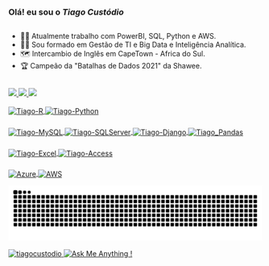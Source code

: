 ### Olá! eu sou o _Tiago Custódio_ 

##

- 👩‍💻 Atualmente trabalho com PowerBI, SQL, Python e AWS.
- 👨‍🎓 Sou formado em Gestão de TI e Big Data e Inteligência Analítica.
- 🗺️ Intercambio de Inglês em CapeTown - Africa do Sul.
- 🏆 Campeão da "Batalhas de Dados 2021" da Shawee.
##

 <div>
  <a href="https://github.com/tiagocustodio">
  <img height="120em" src="https://github-readme-stats.vercel.app/api?username=tiagocustodio&show_icons=true&theme=chartreuse-dark&include_all_commits=true&count_private=true"/>
  <img height="120em" src="https://github-readme-streak-stats.herokuapp.com/?user=tiagocustodio&show_icons=true&theme=chartreuse-dark"]"https://github.com/DenverCoder1/github-readme-streak-stats">
  <img height="120em" src="https://github-readme-stats.vercel.app/api/top-langs/?username=tiagocustodio&layout=compact&langs_count=7&theme=chartreuse-dark"/>
  
</div>
 <div style="display: inline_block"><br>
  <img align="center" alt="Tiago-R" height="30" width="60" src="https://img.shields.io/badge/R-276DC3?style=for-the-badge&logo=r&logoColor=white">
  <img align="center" alt="Tiago-Python" height="30" width="100" src="https://img.shields.io/badge/Python-3776AB?style=for-the-badge&logo=python&logoColor=white">

###
  
<div> 
  <img align="center" alt="Tiago-MySQL" height="30" width="100" src="https://img.shields.io/badge/MySQL-00000F?style=for-the-badge&logo=mysql&logoColor=white">
  <img align="center" alt="Tiago-SQLServer" height="30" width="170" src="https://img.shields.io/badge/Microsoft%20SQL%20Sever-CC2927?style=for-the-badge&logo=microsoft%20sql%20server&logoColor=white">
  <img align="center" alt="Tiago-Django" height="30" width="100" src="https://img.shields.io/badge/Django-092E20?style=for-the-badge&logo=django&logoColor=white">
  <img align="center" alt="Tiago_Pandas" height="30" width="100" src="https://img.shields.io/badge/pandas-%23150458.svg?style=for-the-badge&logo=pandas&logoColor=white">
 
###
 
<div> 
  <img align="center" alt="Tiago-Excel" height="30" width="150" src="https://img.shields.io/badge/Microsoft_Excel-217346?style=for-the-badge&logo=microsoft-excel&logoColor=white">
  <img align="center" alt="Tiago-Access" height="30" width="160" src="https://img.shields.io/badge/Microsoft_Access-A4373A?style=for-the-badge&logo=microsoft-access&logoColor=white">
 
###
 
<div> 
  <img align="center" alt="Azure" alt="Tiago-AZURE" height="30" width="90" src="https://img.shields.io/badge/azure-%230072C6.svg?style=for-the-badge&logo=azure-devops&logoColor=white">
 <img align="center" alt="AWS" alt="Tiago-AWS" height="30" width="80" src="https://img.shields.io/badge/AWS-%23FF9900.svg?style=for-the-badge&logo=amazon-aws&logoColor=white">
 
  ![Snake animation](https://github.com/tiagocustodio/tiagocustodio/blob/output/github-contribution-grid-snake.svg)
 
</div>
  
<img src="https://komarev.com/ghpvc/?username=tiagocustodio&color=green" alt="tiagocustodio" />  [![Ask Me Anything !](https://img.shields.io/badge/Ask%20me-anything-1abc9c.svg)](https://GitHub.com/tiagocustodio/tiagocustodio)
